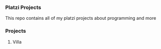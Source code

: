 ### Platzi Projects

This repo contains all of my platzi projects about programming and more


### Projects

1. Villa
